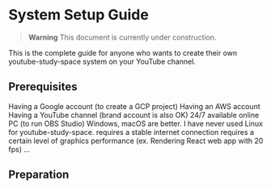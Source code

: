 # System Setup Guide

> **Warning**
> This document is currently under construction. 

This is the complete guide for anyone who wants to create their own youtube-study-space system on your YouTube channel.

## Prerequisites
Having a Google account (to create a GCP project)
Having an AWS account
Having a YouTube channel (brand account is also OK)
24/7 available online PC (to run OBS Studio)
Windows, macOS are better. I have never used Linux for youtube-study-space.
requires a stable internet connection
requires a certain level of graphics performance (ex. Rendering React web app with 20 fps)
...

## Preparation

